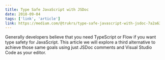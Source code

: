 ```yaml
---
title: Type Safe JavaScript with JSDoc
date: 2018-09-04
tags: ['link', 'article']
link: https://medium.com/@trukrs/type-safe-javascript-with-jsdoc-7a2a63209b76
---
```


Generally developers believe that you need TypeScript or Flow if you want type safety for JavaScript. This article we will explore a third alternative to achieve those same goals using just JSDoc comments and Visual Studio Code as your editor.
